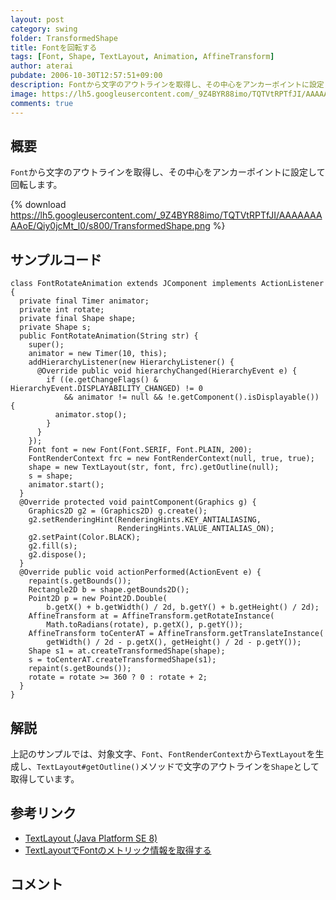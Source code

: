 ```yaml
---
layout: post
category: swing
folder: TransformedShape
title: Fontを回転する
tags: [Font, Shape, TextLayout, Animation, AffineTransform]
author: aterai
pubdate: 2006-10-30T12:57:51+09:00
description: Fontから文字のアウトラインを取得し、その中心をアンカーポイントに設定して回転します。
image: https://lh5.googleusercontent.com/_9Z4BYR88imo/TQTVtRPTfJI/AAAAAAAAAoE/Qiy0jcMt_l0/s800/TransformedShape.png
comments: true
---
```

## 概要
`Font`から文字のアウトラインを取得し、その中心をアンカーポイントに設定して回転します。

{% download https://lh5.googleusercontent.com/_9Z4BYR88imo/TQTVtRPTfJI/AAAAAAAAAoE/Qiy0jcMt_l0/s800/TransformedShape.png %}

## サンプルコード
<pre class="prettyprint"><code>class FontRotateAnimation extends JComponent implements ActionListener {
  private final Timer animator;
  private int rotate;
  private final Shape shape;
  private Shape s;
  public FontRotateAnimation(String str) {
    super();
    animator = new Timer(10, this);
    addHierarchyListener(new HierarchyListener() {
      @Override public void hierarchyChanged(HierarchyEvent e) {
        if ((e.getChangeFlags() &amp; HierarchyEvent.DISPLAYABILITY_CHANGED) != 0
            &amp;&amp; animator != null &amp;&amp; !e.getComponent().isDisplayable()) {
          animator.stop();
        }
      }
    });
    Font font = new Font(Font.SERIF, Font.PLAIN, 200);
    FontRenderContext frc = new FontRenderContext(null, true, true);
    shape = new TextLayout(str, font, frc).getOutline(null);
    s = shape;
    animator.start();
  }
  @Override protected void paintComponent(Graphics g) {
    Graphics2D g2 = (Graphics2D) g.create();
    g2.setRenderingHint(RenderingHints.KEY_ANTIALIASING,
                        RenderingHints.VALUE_ANTIALIAS_ON);
    g2.setPaint(Color.BLACK);
    g2.fill(s);
    g2.dispose();
  }
  @Override public void actionPerformed(ActionEvent e) {
    repaint(s.getBounds());
    Rectangle2D b = shape.getBounds2D();
    Point2D p = new Point2D.Double(
        b.getX() + b.getWidth() / 2d, b.getY() + b.getHeight() / 2d);
    AffineTransform at = AffineTransform.getRotateInstance(
        Math.toRadians(rotate), p.getX(), p.getY());
    AffineTransform toCenterAT = AffineTransform.getTranslateInstance(
        getWidth() / 2d - p.getX(), getHeight() / 2d - p.getY());
    Shape s1 = at.createTransformedShape(shape);
    s = toCenterAT.createTransformedShape(s1);
    repaint(s.getBounds());
    rotate = rotate &gt;= 360 ? 0 : rotate + 2;
  }
}
</code></pre>

## 解説
上記のサンプルでは、対象文字、`Font`、`FontRenderContext`から`TextLayout`を生成し、`TextLayout#getOutline()`メソッドで文字のアウトラインを`Shape`として取得しています。

## 参考リンク
- [TextLayout (Java Platform SE 8)](https://docs.oracle.com/javase/jp/8/docs/api/java/awt/font/TextLayout.html)
- [TextLayoutでFontのメトリック情報を取得する](https://ateraimemo.com/Swing/TextLayout.html)

<!-- dummy comment line for breaking list -->

## コメント
